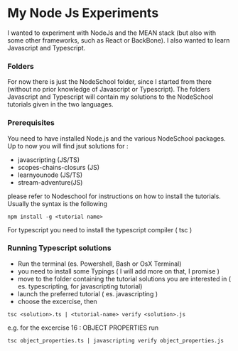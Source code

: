 # My Node Js Experiments

I wanted to experiment with NodeJs and the MEAN stack
(but also with some other frameworks, such as React or BackBone).
I also wanted to learn Javascript and Typescript. 

### Folders
For now there is just the NodeSchool folder, since I started from there
(without no prior knowledge of Javascript or Typescript).
The folders Javascript and Typescript will contain my solutions to 
the NodeSchool tutorials given in the two languages.

### Prerequisites
You need to have installed Node.js and the various NodeSchool packages.
Up to now you will find jsut solutions for :
- javascripting (JS/TS)
- scopes-chains-closurs (JS)
- learnyounode (JS/TS)
- stream-adventure(JS)

please refer to Nodeschool for instructions on how to install the tutorials.
Usually the syntax is the following
```
npm install -g <tutorial name>
```

For typescript you need to install the typescript compiler ( tsc )

### Running Typescript solutions
- Run the terminal (es. Powershell, Bash or OsX Terminal)
- you need to install some Typings ( I will add more on that, I promise )
- move to the folder containing the tutorial solutions you are interested in ( es. typescripting, for javascripting tutorial)
- launch the preferred tutorial ( es. javascripting )
- choose the excercise, then
```
tsc <solution>.ts | <tutorial-name> verify <solution>.js
```
e.g. for the excercise 16 : OBJECT PROPERTIES run
```
tsc object_properties.ts | javascripting verify object_properties.js
```